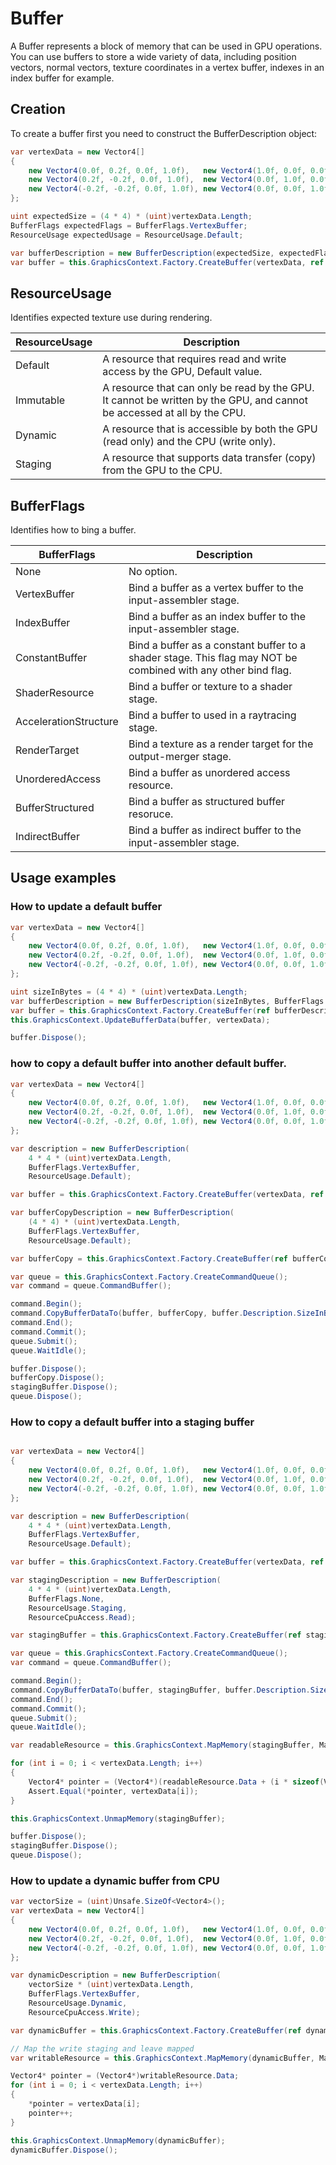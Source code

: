 # Buffer

A Buffer represents a block of memory that can be used in GPU operations. You can use buffers to store a wide variety of data, including position vectors, normal vectors, texture coordinates in a vertex buffer, indexes in an index buffer for example.

## Creation

To create a buffer first you need to construct the BufferDescription object:

```csharp
var vertexData = new Vector4[]
{
    new Vector4(0.0f, 0.2f, 0.0f, 1.0f),   new Vector4(1.0f, 0.0f, 0.0f, 1.0f),
    new Vector4(0.2f, -0.2f, 0.0f, 1.0f),  new Vector4(0.0f, 1.0f, 0.0f, 1.0f),
    new Vector4(-0.2f, -0.2f, 0.0f, 1.0f), new Vector4(0.0f, 0.0f, 1.0f, 1.0f),
};

uint expectedSize = (4 * 4) * (uint)vertexData.Length;
BufferFlags expectedFlags = BufferFlags.VertexBuffer;
ResourceUsage expectedUsage = ResourceUsage.Default;

var bufferDescription = new BufferDescription(expectedSize, expectedFlags, expectedUsage);
var buffer = this.GraphicsContext.Factory.CreateBuffer(vertexData, ref bufferDescription);
```

## ResourceUsage

Identifies expected texture use during rendering.

| ResourceUsage |  Description |
|--------| ----------- |
| Default    | A resource that requires read and write access by the GPU, Default value. |
| Immutable    | A resource that can only be read by the GPU. It cannot be written by the GPU, and cannot be accessed at all by the CPU. |
| Dynamic    | A resource that is accessible by both the GPU (read only) and the CPU (write only). |
| Staging    | A resource that supports data transfer (copy) from the GPU to the CPU. |

## BufferFlags

Identifies how to bing a buffer.

| BufferFlags |  Description |
|--------| ----------- |
| None    | No option. |
| VertexBuffer    | Bind a buffer as a vertex buffer to the input-assembler stage. |
| IndexBuffer    | Bind a buffer as an index buffer to the input-assembler stage. |
| ConstantBuffer    | Bind a buffer as a constant buffer to a shader stage. This flag may NOT be combined with any other bind flag. |
| ShaderResource    | Bind a buffer or texture to a shader stage. |
| AccelerationStructure    | Bind a buffer to used in a raytracing stage. |
| RenderTarget    | Bind a texture as a render target for the output-merger stage. |
| UnorderedAccess    | Bind a buffer as unordered access resource. |
| BufferStructured    | Bind a buffer as structured buffer resoruce. |
| IndirectBuffer    | Bind a buffer as indirect buffer to the input-assembler stage. |

## Usage examples

### How to update a default buffer

```csharp
var vertexData = new Vector4[]
{
    new Vector4(0.0f, 0.2f, 0.0f, 1.0f),   new Vector4(1.0f, 0.0f, 0.0f, 1.0f),
    new Vector4(0.2f, -0.2f, 0.0f, 1.0f),  new Vector4(0.0f, 1.0f, 0.0f, 1.0f),
    new Vector4(-0.2f, -0.2f, 0.0f, 1.0f), new Vector4(0.0f, 0.0f, 1.0f, 1.0f),
};

uint sizeInBytes = (4 * 4) * (uint)vertexData.Length;
var bufferDescription = new BufferDescription(sizeInBytes, BufferFlags.VertexBuffer, ResourceUsage.Default);
var buffer = this.GraphicsContext.Factory.CreateBuffer(ref bufferDescription);
this.GraphicsContext.UpdateBufferData(buffer, vertexData);

buffer.Dispose();
```

### how to copy a default buffer into another default buffer.

```csharp
var vertexData = new Vector4[]
{
    new Vector4(0.0f, 0.2f, 0.0f, 1.0f),   new Vector4(1.0f, 0.0f, 0.0f, 1.0f),
    new Vector4(0.2f, -0.2f, 0.0f, 1.0f),  new Vector4(0.0f, 1.0f, 0.0f, 1.0f),
    new Vector4(-0.2f, -0.2f, 0.0f, 1.0f), new Vector4(0.0f, 0.0f, 1.0f, 1.0f),
};

var description = new BufferDescription(
    4 * 4 * (uint)vertexData.Length,
    BufferFlags.VertexBuffer,
    ResourceUsage.Default);

var buffer = this.GraphicsContext.Factory.CreateBuffer(vertexData, ref description);

var bufferCopyDescription = new BufferDescription(
    (4 * 4) * (uint)vertexData.Length,
    BufferFlags.VertexBuffer,
    ResourceUsage.Default);

var bufferCopy = this.GraphicsContext.Factory.CreateBuffer(ref bufferCopyDescription);

var queue = this.GraphicsContext.Factory.CreateCommandQueue();
var command = queue.CommandBuffer();

command.Begin();
command.CopyBufferDataTo(buffer, bufferCopy, buffer.Description.SizeInBytes);
command.End();
command.Commit();
queue.Submit();
queue.WaitIdle();

buffer.Dispose();
bufferCopy.Dispose();
stagingBuffer.Dispose();
queue.Dispose();
```

### How to copy a default buffer into a staging buffer

```csharp

var vertexData = new Vector4[]
{
    new Vector4(0.0f, 0.2f, 0.0f, 1.0f),   new Vector4(1.0f, 0.0f, 0.0f, 1.0f),
    new Vector4(0.2f, -0.2f, 0.0f, 1.0f),  new Vector4(0.0f, 1.0f, 0.0f, 1.0f),
    new Vector4(-0.2f, -0.2f, 0.0f, 1.0f), new Vector4(0.0f, 0.0f, 1.0f, 1.0f),
};

var description = new BufferDescription(
    4 * 4 * (uint)vertexData.Length,
    BufferFlags.VertexBuffer,
    ResourceUsage.Default);

var buffer = this.GraphicsContext.Factory.CreateBuffer(vertexData, ref description);

var stagingDescription = new BufferDescription(
    4 * 4 * (uint)vertexData.Length,
    BufferFlags.None,
    ResourceUsage.Staging,
    ResourceCpuAccess.Read);

var stagingBuffer = this.GraphicsContext.Factory.CreateBuffer(ref stagingDescription);

var queue = this.GraphicsContext.Factory.CreateCommandQueue();
var command = queue.CommandBuffer();

command.Begin();
command.CopyBufferDataTo(buffer, stagingBuffer, buffer.Description.SizeInBytes);
command.End();
command.Commit();
queue.Submit();
queue.WaitIdle();

var readableResource = this.GraphicsContext.MapMemory(stagingBuffer, MapMode.Read);

for (int i = 0; i < vertexData.Length; i++)
{
    Vector4* pointer = (Vector4*)(readableResource.Data + (i * sizeof(Vector4)));
    Assert.Equal(*pointer, vertexData[i]);
}

this.GraphicsContext.UnmapMemory(stagingBuffer);

buffer.Dispose();
stagingBuffer.Dispose();
queue.Dispose();
```

### How to update a dynamic buffer from CPU

```csharp
var vectorSize = (uint)Unsafe.SizeOf<Vector4>();
var vertexData = new Vector4[]
{
    new Vector4(0.0f, 0.2f, 0.0f, 1.0f),   new Vector4(1.0f, 0.0f, 0.0f, 1.0f),
    new Vector4(0.2f, -0.2f, 0.0f, 1.0f),  new Vector4(0.0f, 1.0f, 0.0f, 1.0f),
    new Vector4(-0.2f, -0.2f, 0.0f, 1.0f), new Vector4(0.0f, 0.0f, 1.0f, 1.0f),
};

var dynamicDescription = new BufferDescription(
    vectorSize * (uint)vertexData.Length,
    BufferFlags.VertexBuffer,
    ResourceUsage.Dynamic,
    ResourceCpuAccess.Write);

var dynamicBuffer = this.GraphicsContext.Factory.CreateBuffer(ref dynamicDescription);

// Map the write staging and leave mapped
var writableResource = this.GraphicsContext.MapMemory(dynamicBuffer, MapMode.Write);

Vector4* pointer = (Vector4*)writableResource.Data;
for (int i = 0; i < vertexData.Length; i++)
{
    *pointer = vertexData[i];
    pointer++;
}

this.GraphicsContext.UnmapMemory(dynamicBuffer);
dynamicBuffer.Dispose();
```